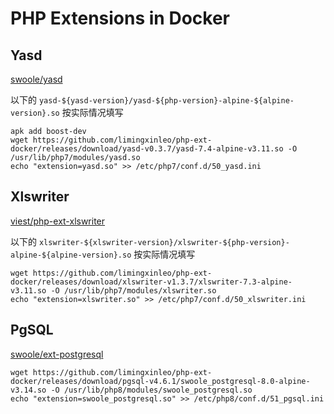 # PHP Extensions in Docker

## Yasd

[swoole/yasd](https://github.com/swoole/yasd)

以下的 `yasd-${yasd-version}/yasd-${php-version}-alpine-${alpine-version}.so` 按实际情况填写

```shell
apk add boost-dev
wget https://github.com/limingxinleo/php-ext-docker/releases/download/yasd-v0.3.7/yasd-7.4-alpine-v3.11.so -O /usr/lib/php7/modules/yasd.so
echo "extension=yasd.so" >> /etc/php7/conf.d/50_yasd.ini
```

## Xlswriter

[viest/php-ext-xlswriter](https://github.com/viest/php-ext-xlswriter)

以下的 `xlswriter-${xlswriter-version}/xlswriter-${php-version}-alpine-${alpine-version}.so` 按实际情况填写

```shell
wget https://github.com/limingxinleo/php-ext-docker/releases/download/xlswriter-v1.3.7/xlswriter-7.3-alpine-v3.11.so -O /usr/lib/php7/modules/xlswriter.so
echo "extension=xlswriter.so" >> /etc/php7/conf.d/50_xlswriter.ini
```

## PgSQL

[swoole/ext-postgresql](https://github.com/swoole/ext-postgresql)

```shell
wget https://github.com/limingxinleo/php-ext-docker/releases/download/pgsql-v4.6.1/swoole_postgresql-8.0-alpine-v3.14.so -O /usr/lib/php8/modules/swoole_postgresql.so
echo "extension=swoole_postgresql.so" >> /etc/php8/conf.d/51_pgsql.ini
```
